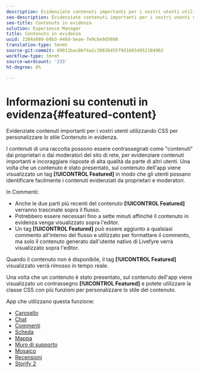 ```yaml
---
description: Evidenziate contenuti importanti per i vostri utenti utilizzando CSS per personalizzare lo stile Contenuto in evidenza.
seo-description: Evidenziate contenuti importanti per i vostri utenti utilizzando CSS per personalizzare lo stile Contenuto in evidenza.
seo-title: Contenuto in evidenza
solution: Experience Manager
title: Contenuto in evidenza
uuid: 2204a989-69b3-440d-beae-7e9c6e9d5698
translation-type: tm+mt
source-git-commit: 09011bac06f4a1c39836455f9d16654952184962
workflow-type: tm+mt
source-wordcount: '233'
ht-degree: 0%

---
```



# Informazioni su contenuti in evidenza{#featured-content}

Evidenziate contenuti importanti per i vostri utenti utilizzando CSS per personalizzare lo stile Contenuto in evidenza.

I contenuti di una raccolta possono essere contrassegnati come &quot;contenuti&quot; dai proprietari o dai moderatori del sito di rete, per evidenziare contenuti importanti e incoraggiare risposte di alta qualità da parte di altri utenti. Una volta che un contenuto è stato presentato, sul contenuto dell&#39;app viene visualizzato un tag **[!UICONTROL Featured]** in modo che gli utenti possano identificare facilmente i contenuti evidenziati da proprietari e moderatori.

In Commenti:

* Anche le due parti più recenti del contenuto **[!UICONTROL Featured]** verranno trascinate sopra il flusso.
* Potrebbero essere necessari fino a sette minuti affinché il contenuto in evidenza venga visualizzato sopra l&#39;editor.
* Un tag **[!UICONTROL Featured]** può essere aggiunto a qualsiasi commento all&#39;interno del flusso e utilizzato per formattare il commento, ma solo il contenuto generato dall&#39;utente nativo di Livefyre verrà visualizzato sopra l&#39;editor.

Quando il contenuto non è disponibile, il tag **[!UICONTROL Featured]** visualizzato verrà rimosso in tempo reale.

Una volta che un contenuto è stato presentato, sul contenuto dell&#39;app viene visualizzato un contrassegno **[!UICONTROL Featured]** e potete utilizzare la classe CSS con più funzioni per personalizzare lo stile del contenuto.

App che utilizzano questa funzione:

* [Carosello](/help/using/c-about-apps/c-carousel-app/c-carousel-app.md#c_carousel_app)
* [Chat](/help/using/c-about-apps/c-chat-app/c-chat-app.md#c_chat_app)
* [Commenti](/help/using/c-about-apps/c-comments/c-comments.md)
* [Scheda](/help/using/c-about-apps/c-feature-card-app/c-feature-card-app.md#c_feature_card_app)
* [Mappa](/help/using/c-about-apps/c-map-app/c-map-app.md#c_map_app)
* [Muro di supporto](/help/using/c-about-apps/c-media-wall-app/c-media-wall-app.md#c_media_wall_app)
* [Mosaico](/help/using/c-about-apps/c-mosaic-app/c-mosaic-app.md#c_mosaic_app)
* [Recensioni](/help/using/c-about-apps/c-reviews-app/c-reviews-app.md#c_reviews_app)
* [Storify 2](/help/using/c-about-apps/c-storify2/c-storify2.md#c_storify2)

